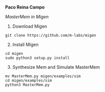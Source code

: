 **Paco Reina Campo**

*MasterMem in Migen*

1. Download Migen
```
git clone https://github.com/m-labs/migen
```

2. Install Migen
```
cd migen
sudo python3 setup.py install
```

3. Synthesize Mem and Simulate MasterMem
```
mv MasterMem.py migen/examples/sim
cd migen/examples/sim
python3 MasterMem.py
```
